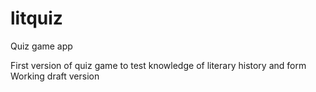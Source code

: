 # litquiz
Quiz game app

First version of quiz game to test knowledge of literary history and form
Working draft version
